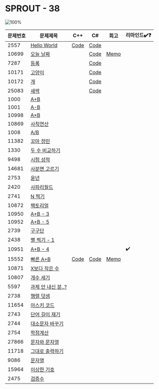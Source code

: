 # SPROUT - 38

![100%](https://progress-bar.xyz/7/?scale=38&title=progress&width=500&color=babaca&suffix=/38)

| 문제번호 | 문제제목                                  | C++ | C#  | 회고 | 리마인드✔️❓ |
| -------- | ----------------------------------------- | --- | --- | ---- | ------------ |
| 2557     | [Hello World](https://boj.kr/2557)        | [Code](../Baekjoon/Bronze/2557.cpp) | [Code](../Baekjoon/Bronze/2557.cs) |      |              |
| 10699    | [오늘 날짜](https://boj.kr/10699)         |     | [Code](../Baekjoon/Bronze/10699.cs) | [Memo](../Baekjoon/Bronze/10699.md) |              |
| 7287     | [등록](https://boj.kr/7287)               |     | [Code](../Baekjoon/Bronze/7287.cs) |      |              |
| 10171    | [고양이](https://boj.kr/10171)            |     | [Code](../Baekjoon/Bronze/10171.cs) |      |              |
| 10172    | [개](https://boj.kr/10172)                |     | [Code](../Baekjoon/Bronze/10172.cs) |      |              |
| 25083    | [새싹](https://boj.kr/25083)              |     | [Code](../Baekjoon/Bronze/25083.cs) |      |              |
| 1000     | [A+B](https://boj.kr/1000)                |     |     |      |              |
| 1001     | [A-B](https://boj.kr/1001)                |     |     |      |              |
| 10998    | [A×B](https://boj.kr/10998)               |     |     |      |              |
| 10869    | [사칙연산](https://boj.kr/10869)          |     |     |      |              |
| 1008     | [A/B](https://boj.kr/1008)                |     |     |      |              |
| 11382    | [꼬마 정민](https://boj.kr/11382)         |     |     |      |              |
| 1330     | [두 수 비교하기](https://boj.kr/1330)     |     |     |      |              |
| 9498     | [시험 성적](https://boj.kr/9498)          |     |     |      |              |
| 14681    | [사분면 고르기](https://boj.kr/14681)     |     |     |      |              |
| 2753     | [윤년](https://boj.kr/2753)               |     |     |      |              |
| 2420     | [사파리월드](https://boj.kr/2420)         |     |     |      |              |
| 2741     | [N 찍기](https://boj.kr/2741)             |     |     |      |              |
| 10872    | [팩토리얼](https://boj.kr/10872)          |     |     |      |              |
| 10950    | [A+B - 3](https://boj.kr/10950)           |     |     |      |              |
| 10952    | [A+B - 5](https://boj.kr/10952)           |     |     |      |              |
| 2739     | [구구단](https://boj.kr/2739)             |     |     |      |              |
| 2438     | [별 찍기 - 1](https://boj.kr/2438)        |     |     |      |              |
| 10951    | [A+B - 4](https://boj.kr/10951)           |     |     |      |      ✔️        |
| 15552    | [빠른 A+B](https://boj.kr/15552)          | [Code](../Baekjoon/Bronze/15552.cpp) | [Code](../Baekjoon/Bronze/15552.cs) | [Memo](../Baekjoon/Bronze/15552.md) |              |
| 10871    | [X보다 작은 수](https://boj.kr/10871)     |     |     |      |              |
| 10807    | [개수 세기](https://boj.kr/10807)         |     |     |      |              |
| 5597     | [과제 안 내신 분..?](https://boj.kr/5597) |     |     |      |              |
| 2738     | [행렬 덧셈](https://boj.kr/2738)          |     |     |      |              |
| 11654    | [아스키 코드](https://boj.kr/11654)       |     |     |      |              |
| 2743     | [단어 길이 재기](https://boj.kr/2743)     |     |     |      |              |
| 2744     | [대소문자 바꾸기](https://boj.kr/2744)    |     |     |      |              |
| 2754     | [학점계산](https://boj.kr/2754)           |     |     |      |              |
| 27866    | [문자와 문자열](https://boj.kr/27866)     |     |     |      |              |
| 11718    | [그대로 출력하기](https://boj.kr/11718)   |     |     |      |              |
| 9086     | [문자열](https://boj.kr/9086)             |     |     |      |              |
| 15964    | [이상한 기호](https://boj.kr/15964)       |     |     |      |              |
| 2475     | [검증수](https://boj.kr/2475)             |     |     |      |              |

